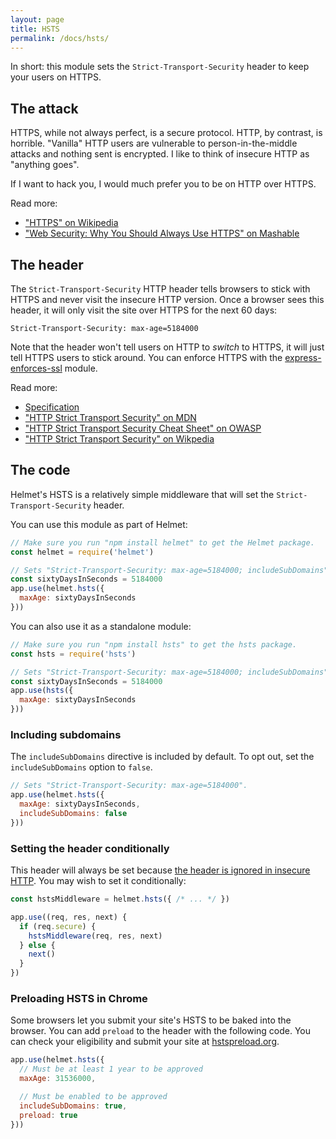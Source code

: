 ```yaml
---
layout: page
title: HSTS
permalink: /docs/hsts/
---
```

In short: this module sets the `Strict-Transport-Security` header to keep your users on HTTPS.

The attack
----------

HTTPS, while not always perfect, is a secure protocol. HTTP, by contrast, is horrible. "Vanilla" HTTP users are vulnerable to person-in-the-middle attacks and nothing sent is encrypted. I like to think of insecure HTTP as "anything goes".

If I want to hack you, I would much prefer you to be on HTTP over HTTPS.

Read more:

- ["HTTPS" on Wikipedia](https://en.wikipedia.org/wiki/HTTPS)
- ["Web Security: Why You Should Always Use HTTPS" on Mashable](http://mashable.com/2011/05/31/https-web-security/)

The header
----------

The `Strict-Transport-Security` HTTP header tells browsers to stick with HTTPS and never visit the insecure HTTP version. Once a browser sees this header, it will only visit the site over HTTPS for the next 60 days:

```
Strict-Transport-Security: max-age=5184000
```

Note that the header won't tell users on HTTP to *switch* to HTTPS, it will just tell HTTPS users to stick around. You can enforce HTTPS with the [express-enforces-ssl](https://github.com/aredo/express-enforces-ssl) module.

Read more:

- [Specification](https://tools.ietf.org/html/rfc6797)
- ["HTTP Strict Transport Security" on MDN](https://developer.mozilla.org/en-US/docs/Web/Security/HTTP_strict_transport_security)
- ["HTTP Strict Transport Security Cheat Sheet" on OWASP](https://www.owasp.org/index.php/HTTP_Strict_Transport_Security_Cheat_Sheet)
- ["HTTP Strict Transport Security" on Wikpedia](https://en.wikipedia.org/wiki/HTTP_Strict_Transport_Security)

The code
--------

Helmet's HSTS is a relatively simple middleware that will set the `Strict-Transport-Security` header.

You can use this module as part of Helmet:

```javascript
// Make sure you run "npm install helmet" to get the Helmet package.
const helmet = require('helmet')

// Sets "Strict-Transport-Security: max-age=5184000; includeSubDomains".
const sixtyDaysInSeconds = 5184000
app.use(helmet.hsts({
  maxAge: sixtyDaysInSeconds
}))
```

You can also use it as a standalone module:

```javascript
// Make sure you run "npm install hsts" to get the hsts package.
const hsts = require('hsts')

// Sets "Strict-Transport-Security: max-age=5184000; includeSubDomains".
const sixtyDaysInSeconds = 5184000
app.use(hsts({
  maxAge: sixtyDaysInSeconds
}))
```

### Including subdomains

The `includeSubDomains` directive is included by default. To opt out, set the `includeSubDomains` option to `false`.

```javascript
// Sets "Strict-Transport-Security: max-age=5184000".
app.use(helmet.hsts({
  maxAge: sixtyDaysInSeconds,
  includeSubDomains: false
}))
```

### Setting the header conditionally

This header will always be set because [the header is ignored in insecure HTTP](https://tools.ietf.org/html/rfc6797#section-8.1). You may wish to set it conditionally:

```javascript
const hstsMiddleware = helmet.hsts({ /* ... */ })

app.use((req, res, next) {
  if (req.secure) {
    hstsMiddleware(req, res, next)
  } else {
    next()
  }
})
```

### Preloading HSTS in Chrome

Some browsers let you submit your site's HSTS to be baked into the browser. You can add `preload` to the header with the following code. You can check your eligibility and submit your site at [hstspreload.org](https://hstspreload.org/).

```javascript
app.use(helmet.hsts({
  // Must be at least 1 year to be approved
  maxAge: 31536000,

  // Must be enabled to be approved
  includeSubDomains: true,
  preload: true
}))
```
